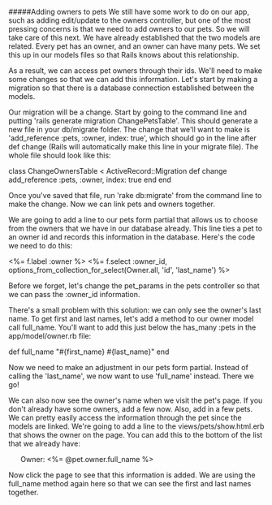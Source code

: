 #####Adding owners to pets
We still have some work to do on our app, such as adding edit/update to the owners controller, but one of the most pressing concerns is that we need to add owners to our pets. So we will take care of this next. We have already established that the two models are related. Every pet has an owner, and an owner can have many pets. We set this up in our models files so that Rails knows about this relationship.

As a result, we can access pet owners through their ids. We'll need to make some changes so that we can add this information. Let's start by making a migration so that there is a database connection established between the models.

Our migration will be a change. Start by going to the command line and putting 'rails generate migration ChangePetsTable'. This should generate a new file in your db/migrate folder. The change that we'll want to make is 'add_reference :pets, :owner, index: true', which should go in the line after def change (Rails will automatically make this line in your migrate file). The whole file should look like this:

class ChangeOwnersTable < ActiveRecord::Migration
  def change
    add_reference :pets, :owner, index: true
  end
end

Once you've saved that file, run 'rake db:migrate' from the command line to make the change.
Now we can link pets and owners together.

We are going to add a line to our pets form partial that allows us to choose from the owners that we have in our database already. This line ties a pet to an owner id and records this information in the database. Here's the code we need to do this:

<div>
  <%= f.label :owner %>
  <%= f.select :owner_id, options_from_collection_for_select(Owner.all, 'id', 'last_name') %>
</div>

Before we forget, let's change the pet_params in the pets controller so that we can pass the :owner_id information.

There's a small problem with this solution: we can only see the owner's last name. To get first and last names, let's add a method to our owner model call full_name. You'll want to add this just below the has_many :pets in the app/model/owner.rb file:

def full_name
  "#{first_name} #{last_name}"
end

Now we need to make an adjustment in our pets form partial. Instead of calling the 'last_name', we now want to use 'full_name' instead. There we go!

We can also now see the owner's name when we visit the pet's page. If you don't already have some owners, add a few now. Also, add in a few pets. We can pretty easily access the information through the pet since the models are linked. We're going to add a line to the views/pets/show.html.erb that shows the owner on the page. You can add this to the bottom of the list that we already have:

<ul class="pet_info">Owner: <%= @pet.owner.full_name %></ul>

Now click the page to see that this information is added. We are using the full_name method again here so that we can see the first and last names together.
